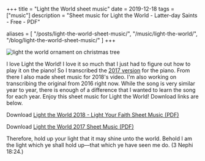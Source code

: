 +++
title = "Light the World sheet music"
date = 2019-12-18
tags = ["music"]
description = "Sheet music for Light the World - Latter-day Saints - Free - PDF"

aliases = [
  "/posts/light-the-world-sheet-music/",
  "/music/light-the-world/",
  "/blog/light-the-world-sheet-music/"
]
+++

![light the world ornament on christmas tree](/images/light-the-world.jpg)

I love Light the World! I love it so much that I just had to figure out how to play it on the piano!
So I transcribed the [2017 version](https://www.youtube.com/watch?v=P_VRN7hcL_8) for the piano. From
there I also made sheet music for 2018's video. I'm also working on transcribing the original from 2016 right now.
While the song is very similar year to year, there is enough of a difference that I wanted to learn the song for each year.
Enjoy this sheet music for Light the World! Download links are below.

Download [Light the World 2018 - Light Your Faith Sheet Music (PDF)](/files/light-the-world-sheet-music-2018.pdf)

Download [Light the World 2017 Sheet Music (PDF)](/files/light-the-world-sheet-music-2017.pdf)

Therefore, hold up your light that it may shine unto the world. Behold I am the light which ye shall hold up&mdash;that
which ye have seen me do. (3 Nephi 18:24.)
